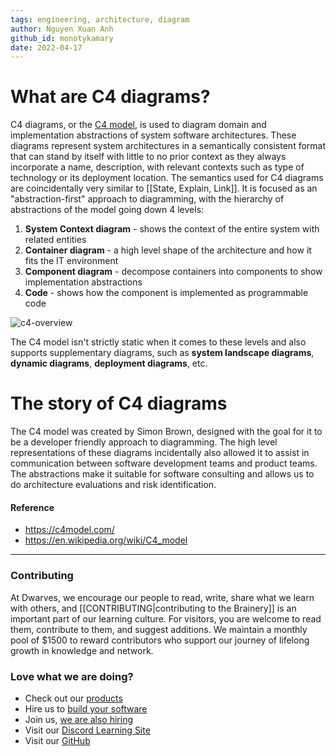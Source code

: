 ```yaml
---
tags: engineering, architecture, diagram
author: Nguyen Xuan Anh
github_id: monotykamary
date: 2022-04-17
---
```


# What are C4 diagrams?

C4 diagrams, or the [C4 model](https://c4model.com/), is used to diagram domain and implementation abstractions of system software architectures. These diagrams represent system architectures in a semantically consistent format that can stand by itself with little to no prior context as they always incorporate a name, description, with relevant contexts such as type of technology or its deployment location. The semantics used for C4 diagrams are coincidentally very similar to [[State, Explain, Link]]. It is focused as an "abstraction-first" approach to diagramming, with the hierarchy of abstractions of the model going down 4 levels:

1. **System Context diagram** - shows the context of the entire system with related entities
2. **Container diagram** - a high level shape of the architecture and how it fits the IT environment
3. **Component diagram** - decompose containers into components to show implementation abstractions
4. **Code** - shows how the component is implemented as programmable code

![c4-overview](_assets/c4-overview.png)

The C4 model isn't strictly static when it comes to these levels and also supports supplementary diagrams, such as **system landscape diagrams**, **dynamic diagrams**, **deployment diagrams**, etc.

# The story of C4 diagrams

The C4 model was created by Simon Brown, designed with the goal for it to be a developer friendly approach to diagramming. The high level representations of these diagrams incidentally also allowed it to assist in communication between software development teams and product teams. The abstractions make it suitable for software consulting and allows us to do architecture evaluations and risk identification.

#### Reference

- https://c4model.com/
- https://en.wikipedia.org/wiki/C4_model


---
<!-- cta -->
### Contributing

At Dwarves, we encourage our people to read, write, share what we learn with others, and [[CONTRIBUTING|contributing to the Brainery]] is an important part of our learning culture. For visitors, you are welcome to read them, contribute to them, and suggest additions. We maintain a monthly pool of $1500 to reward contributors who support our journey of lifelong growth in knowledge and network.

### Love what we are doing?

- Check out our [products](https://superbits.co)
- Hire us to [build your software](https://d.foundation)
- Join us, [we are also hiring](https://github.com/dwarvesf/WeAreHiring)
- Visit our [Discord Learning Site](https://discord.gg/dzNBpNTVEZ)
- Visit our [GitHub](https://github.com/dwarvesf)